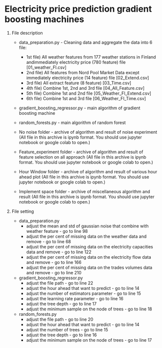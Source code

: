 # Electricity price prediction gradient boosting machines

1. File description
	- data_preparation.py - Cleaning data and aggregate the data into 6 file:
		- 1st file) All weather features from 177 weather stations in Finland andimmediately electricity price (780 feature) file [01_weather_FI.csv]
		- 2nd file) All features from Nord Pool Market Data except immediately electricity price (14 feature) file [02_Extend.csv]
		- 3rd file) All extract feature (8 feature) [03_Time.csv]
		- 4th file) Combine 1st, 2nd and 3rd file [04_All_Feature.csv]
		- 5th file) Combine 1st and 2nd file [05_Weather_FI_Extend.csv]
		- 6th file) Combine 1st and 3rd file [06_Weather_FI_Time.csv]

	- gradient_boosting_regressor.py - main algorithm of gradient boosting machine 
	- random_forests.py - main algorithm of random forest
	- No noise folder - archive of algorithm and result of noise experiment (All file in this archive is ipynb format. You should use jupyter notebook or google colab to open.) 
	- Feature_experiment folder - archive of algorithm and result of feature selection on all approach (All file in this archive is ipynb format. You should use jupyter notebook or google colab to open.)
	- Hour Window folder - archive of algorithm and result of various hour ahead plot (All file in this archive is ipynb format. You should use jupyter notebook or google colab to open.) 
	- Implement space folder - archive of miscellaneous algorithm and result (All file in this archive is ipynb format. You should use jupyter notebook or google colab to open.) 

2. File setting 
	- data_preparation.py
		- adjust the mean and std of gaussian noise that combine with weather feature - go to line 98
		- adjust the per cent of missing data on the weather data and remove - go to line 68
		- adjust the per cent of missing data on the electricity capacities data and remove - go to line 122
		- adjust the per cent of missing data on the electricity flow data and remove - go to line 166
		- adjust the per cent of missing data on the trades volumes data and remove - go to line 210
	- gradient_boosting_regressor.py
		- adjust the file path - go to line 22
		- adjust the hour ahead that want to predict - go to line 14
		- adjust the number of estimators parameter - go to line 15
		- adjust the learning rate parameter - go to line 16
		- adjust the tree depth - go to line 17
		- adjust the minimum sample on the node of trees - go to line 18
	- random_forests.py
		- adjust the file path - go to line 20
		- adjust the hour ahead that want to predict - go to line 14
		- adjust the number of trees - go to line 15
		- adjust the tree depth - go to line 16
		- adjust the minimum sample on the node of trees - go to line 17
